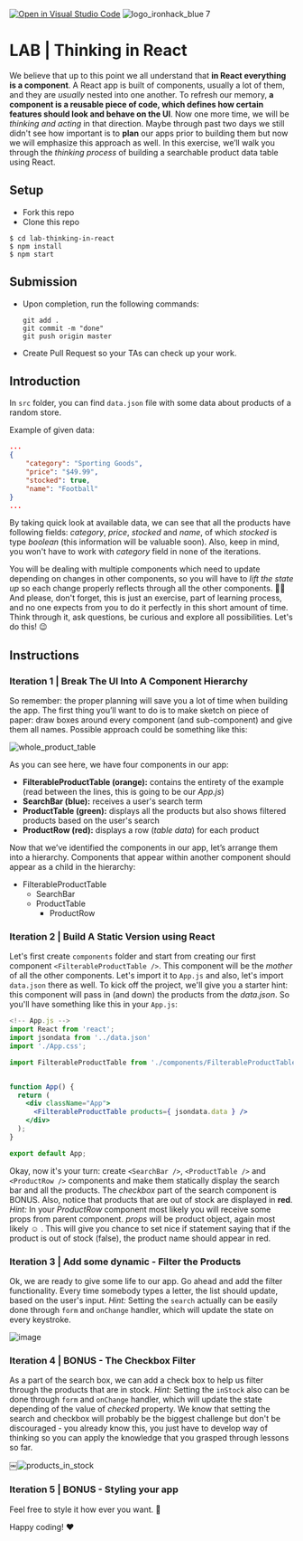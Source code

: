 [![Open in Visual Studio Code](https://classroom.github.com/assets/open-in-vscode-f059dc9a6f8d3a56e377f745f24479a46679e63a5d9fe6f495e02850cd0d8118.svg)](https://classroom.github.com/online_ide?assignment_repo_id=7212950&assignment_repo_type=AssignmentRepo)
![logo_ironhack_blue 7](https://user-images.githubusercontent.com/23629340/40541063-a07a0a8a-601a-11e8-91b5-2f13e4e6b441.png)

# LAB | Thinking in React

<!-- ![image](https://media.giphy.com/media/AnRrZMk7NNf4oF8IzS/giphy.gif) -->

We believe that up to this point we all understand that **in React everything is a component**. A React app is built of components, usually a lot of them, and they are _usually_ nested into one another. To refresh our memory, **a component is a reusable piece of code, which defines how certain features should look and behave on the UI**.
Now one more time, we will be _thinking and acting_ in that direction. Maybe through past two days we still didn't see how important is to **plan** our apps prior to building them but now we will emphasize this approach as well.
In this exercise, we’ll walk you through the _thinking process_ of building a searchable product data table using React.

## Setup

- Fork this repo
- Clone this repo

```shell
$ cd lab-thinking-in-react
$ npm install
$ npm start
```

## Submission

- Upon completion, run the following commands:

  ```
  git add .
  git commit -m "done"
  git push origin master
  ```

- Create Pull Request so your TAs can check up your work.

## Introduction

In `src` folder, you can find `data.json` file with some data about products of a random store.

Example of given data:

```json
...
{
    "category": "Sporting Goods",
    "price": "$49.99",
    "stocked": true,
    "name": "Football"
}
...

```

By taking quick look at available data, we can see that all the products have following fields: _category_, _price_, _stocked_ and _name_, of which _stocked_ is type _boolean_ (this information will be valuable soon). Also, keep in mind, you won't have to work with _category_ field in none of the iterations.

You will be dealing with multiple components which need to update depending on changes in other components, so you will have to _lift the state up_ so each change properly reflects through all the other components.
🙏🏻 And please, don't forget, this is just an exercise, part of learning process, and no one expects from you to do it perfectly in this short amount of time. Think through it, ask questions, be curious and explore all possibilities. Let's do this! :wink:

## Instructions

### Iteration 1 | Break The UI Into A Component Hierarchy

So remember: the proper planning will save you a lot of time when building the app. The first thing you’ll want to do is to make sketch on piece of paper: draw boxes around every component (and sub-component) and give them all names.
Possible approach could be something like this:

<!-- ![image](https://user-images.githubusercontent.com/23629340/42808309-54d1594a-89b3-11e8-9df3-450127e4459e.png) -->

![whole_product_table](https://s3-eu-west-1.amazonaws.com/ih-materials/uploads/upload_e51857195e0f883bc5514619c231a02f.jpg)

As you can see here, we have four components in our app:

- **FilterableProductTable (orange):** contains the entirety of the example (read between the lines, this is going to be our _App.js_)
- **SearchBar (blue):** receives a user's search term
- **ProductTable (green):** displays all the products but also shows filtered products based on the user's search
- **ProductRow (red):** displays a row (_table data_) for each product

Now that we’ve identified the components in our app, let’s arrange them into a hierarchy. Components that appear within another component should appear as a child in the hierarchy:

- FilterableProductTable
  - SearchBar
  - ProductTable
    - ProductRow

### Iteration 2 | Build A Static Version using React

Let's first create `components` folder and start from creating our first component `<FilterableProductTable />`. This component will be the _mother_ of all the other components. Let's import it to `App.js` and also, let's import `data.json` there as well. To kick off the project, we'll give you a starter hint: this component will pass in (and down) the products from the _data.json_. So you'll have something like this in your `App.js`:

```jsx
<!-- App.js -->
import React from 'react';
import jsondata from '../data.json'
import './App.css';

import FilterableProductTable from './components/FilterableProductTable';


function App() {
  return (
    <div className="App">
      <FilterableProductTable products={ jsondata.data } />
    </div>
  );
}

export default App;
```

Okay, now it's your turn: create `<SearchBar />`, `<ProductTable />` and `<ProductRow />` components and make them statically display the search bar and all the products. The _checkbox_ part of the search component is BONUS.
Also, notice that products that are out of stock are displayed in **red**. _Hint:_ In your _ProductRow_ component most likely you will receive some props from parent component. _props_ will be product object, again most likely :relaxed: . This will give you chance to set nice if statement saying that if the product is out of stock (false), the product name should appear in red.

<!-- ![image](https://user-images.githubusercontent.com/23629340/42808421-95a78a66-89b3-11e8-85c1-3246127a7f1a.png) -->

### Iteration 3 | Add some dynamic - Filter the Products

Ok, we are ready to give some life to our app. Go ahead and add the filter functionality. Every time somebody types a letter, the list should update, based on the user's input.
_Hint:_ Setting the `search` actually can be easily done through `form` and `onChange` handler, which will update the state on every keystroke.

![image](https://media.giphy.com/media/AnRrZMk7NNf4oF8IzS/giphy.gif)

### Iteration 4 | BONUS - The Checkbox Filter

As a part of the search box, we can add a check box to help us filter through the products that are in stock.
_Hint:_ Setting the `inStock` also can be done through `form` and `onChange` handler, which will update the state depending of the value of _checked_ property.
We know that setting the search and checkbox will probably be the biggest challenge but don't be discouraged - you already know this, you just have to develop way of thinking so you can apply the knowledge that you grasped through lessons so far.

￼![products_in_stock](https://s3-eu-west-1.amazonaws.com/ih-materials/uploads/upload_bda46746e1a2efec4f4b0c16117842ea.png)

### Iteration 5 | BONUS - Styling your app

Feel free to style it how ever you want. :art:

Happy coding! :heart:
